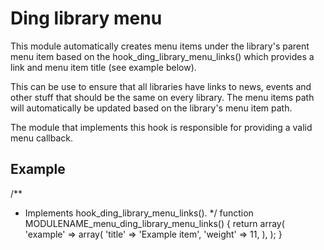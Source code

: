 # Ding library menu
This module automatically creates menu items under the library's parent menu
item based on the hook_ding_library_menu_links() which provides a link and menu
item title (see example below).

This can be use to ensure that all libraries have links to news, events and
other stuff that should be the same on every library. The menu items path will
automatically be updated based on the library's menu item path.

The module that implements this hook is responsible for providing a valid menu
callback.

## Example

/**
 * Implements hook_ding_library_menu_links().
 */
function MODULENAME_menu_ding_library_menu_links() {
  return array(
    'example' => array(
      'title' => 'Example item',
      'weight' => 11,
    ),
  );
}
